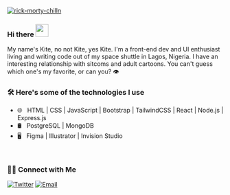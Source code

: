 <a href="https://ibb.co/Wy3sCvN"><img src="https://i.ibb.co/0MXQ5yp/rick-morty-chilln.png" alt="rick-morty-chilln" border="0"></a>

### Hi there <img src="https://raw.githubusercontent.com/MartinHeinz/MartinHeinz/master/wave.gif" width="30px">

My name's Kite, no not Kite, yes Kite. I'm a front-end dev and UI enthusiast living and writing code out of my space shuttle in Lagos, Nigeria. I have an interesting 
relationship with sitcoms and adult cartoons. You can't guess which one's my favorite, or can you? 👁️


<h3>🛠 Here's some of the technologies I use</h3>

- 🌐 &nbsp; HTML | CSS | JavaScript | Bootstrap | TailwindCSS | React | Node.js | Express.js
- 🛢 &nbsp; PostgreSQL | MongoDB
- 🖥 &nbsp; Figma | Illustrator | Invision Studio

<br/>

<h3> 🤝🏻 Connect with Me </h3>

<p align="left">
<a href="https://www.twitter.com/__kitts/"><img alt="Twitter" src="https://img.shields.io/badge/Twitter-__kitts-blue?style=flat-square&logo=twitter"></a>
<a href="mailto:adekyte@gmail.com"><img alt="Email" src="https://img.shields.io/badge/Email-adekyte@gmail.com-blue?style=flat-square&logo=gmail"></a>
</p>
